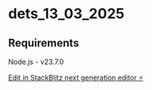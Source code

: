 # dets_13_03_2025

## Requirements

Node.js - v23.7.0

[Edit in StackBlitz next generation editor ⚡️](https://stackblitz.com/~/github.com/lkolodziej96/dets_13_03_2025)
